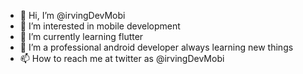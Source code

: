- 👋 Hi, I’m @irvingDevMobi
- 👀 I’m interested in mobile development
- 🌱 I’m currently learning flutter
- 💞️ I’m a professional android developer always learning new things
- 📫 How to reach me at twitter as @irvingDevMobi

<!---
irvingDevMobi/irvingDevMobi is a ✨ special ✨ repository because its `README.md` (this file) appears on your GitHub profile.
You can click the Preview link to take a look at your changes.
--->
